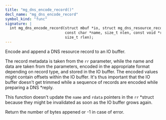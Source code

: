 ```yaml
---
title: "mg_dns_encode_record()"
decl_name: "mg_dns_encode_record"
symbol_kind: "func"
signature: |
  int mg_dns_encode_record(struct mbuf *io, struct mg_dns_resource_record *rr,
                           const char *name, size_t nlen, const void *rdata,
                           size_t rlen);
---
```


Encode and append a DNS resource record to an IO buffer.

The record metadata is taken from the `rr` parameter, while the name and data
are taken from the parameters, encoded in the appropriate format depending on
record type, and stored in the IO buffer. The encoded values might contain
offsets within the IO buffer. It's thus important that the IO buffer doesn't
get trimmed while a sequence of records are encoded while preparing a DNS
*reply.

This function doesn't update the `name` and `rdata` pointers in the `rr`
*struct
because they might be invalidated as soon as the IO buffer grows again.

Return the number of bytes appened or -1 in case of error. 

